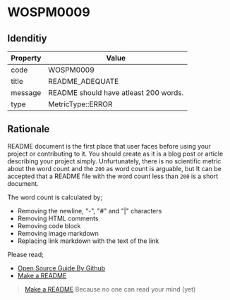 # WOSPM0009

## Idenditiy

| Property        | Value           |
| ------------- |-------------|
| code      | WOSPM0009 |
| title      | README_ADEQUATE      |
| message | README should have atleast 200 words.     |
| type | MetricType::ERROR      |

## Rationale

README document is the first place that user faces before using your project or contributing to it. You should create as it is a blog post or article describing your project simply. Unfurtunately, there is no scientific metric about the word count and the `200` as word count is arguable, but It can be accepted that a README file with the word count less than `200` is a short document.

The word count is calculated by;

- Removing the newline, "-", "#" and "|" characters
- Removing HTML comments
- Removing code block
- Removing image markdown
- Replacing link markdown with the text of the link

Please read;

- [Open Source Guide By Github](https://opensource.guide/starting-a-project/#writing-a-readme)
- [Make a README](https://www.makeareadme.com/)

> [Make a README](https://www.makeareadme.com/)
> Because no one can read your mind (yet)
